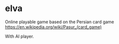 # elva

Online playable game based on the Persian card game https://en.wikipedia.org/wiki/Pasur_(card_game)

With AI player.
